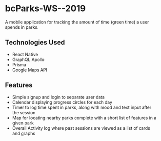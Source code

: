 # bcParks-WS--2019

A mobile application for tracking the amount of time (green time) a user spends in parks.

## Technologies Used

- React Native
- GraphQL Apollo
- Prisma
- Google Maps API

## Features

- Simple signup and login to separate user data
- Calendar displaying progress circles for each day
- Timer to log time spent in parks, along with mood and text input after the session
- Map for locating nearby parks complete with a short list of features in a given park
- Overall Activity log where past sessions are viewed as a list of cards and graphs